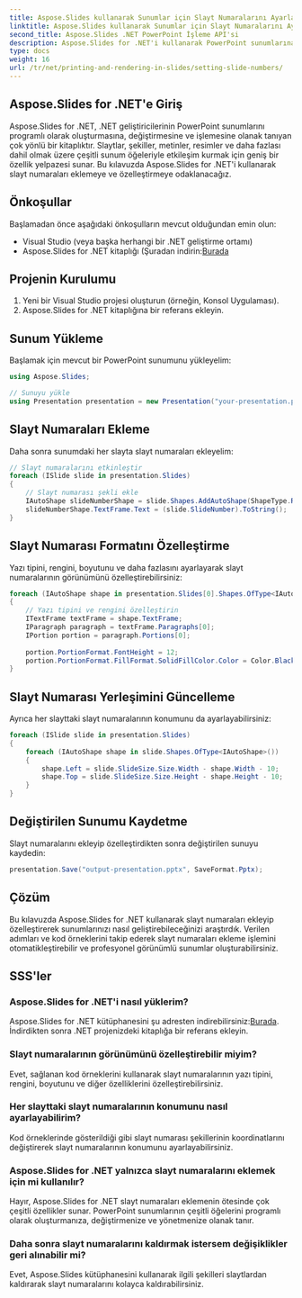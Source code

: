 ```yaml
---
title: Aspose.Slides kullanarak Sunumlar için Slayt Numaralarını Ayarlama
linktitle: Aspose.Slides kullanarak Sunumlar için Slayt Numaralarını Ayarlama
second_title: Aspose.Slides .NET PowerPoint İşleme API'si
description: Aspose.Slides for .NET'i kullanarak PowerPoint sunumlarına slayt numaralarını nasıl ekleyeceğinizi ve özelleştireceğinizi öğrenin. Bu adım adım kılavuz, projeyi ayarlamak, sunumu yüklemek, slayt numaraları eklemek, formatlarını özelleştirmek ve yerleşimlerini ayarlamak için kaynak kodu örnekleri sağlar.
type: docs
weight: 16
url: /tr/net/printing-and-rendering-in-slides/setting-slide-numbers/
---
```


## Aspose.Slides for .NET'e Giriş

Aspose.Slides for .NET, .NET geliştiricilerinin PowerPoint sunumlarını programlı olarak oluşturmasına, değiştirmesine ve işlemesine olanak tanıyan çok yönlü bir kitaplıktır. Slaytlar, şekiller, metinler, resimler ve daha fazlası dahil olmak üzere çeşitli sunum öğeleriyle etkileşim kurmak için geniş bir özellik yelpazesi sunar. Bu kılavuzda Aspose.Slides for .NET'i kullanarak slayt numaraları eklemeye ve özelleştirmeye odaklanacağız.

## Önkoşullar

Başlamadan önce aşağıdaki önkoşulların mevcut olduğundan emin olun:

- Visual Studio (veya başka herhangi bir .NET geliştirme ortamı)
-  Aspose.Slides for .NET kitaplığı (Şuradan indirin:[Burada](https://releases.aspose.com/slides/net/)

## Projenin Kurulumu

1. Yeni bir Visual Studio projesi oluşturun (örneğin, Konsol Uygulaması).
2. Aspose.Slides for .NET kitaplığına bir referans ekleyin.

## Sunum Yükleme

Başlamak için mevcut bir PowerPoint sunumunu yükleyelim:

```csharp
using Aspose.Slides;

// Sunuyu yükle
using Presentation presentation = new Presentation("your-presentation.pptx");
```

## Slayt Numaraları Ekleme

Daha sonra sunumdaki her slayta slayt numaraları ekleyelim:

```csharp
// Slayt numaralarını etkinleştir
foreach (ISlide slide in presentation.Slides)
{
    // Slayt numarası şekli ekle
    IAutoShape slideNumberShape = slide.Shapes.AddAutoShape(ShapeType.Rectangle, 10, 10, 50, 20);
    slideNumberShape.TextFrame.Text = (slide.SlideNumber).ToString();
}
```

## Slayt Numarası Formatını Özelleştirme

Yazı tipini, rengini, boyutunu ve daha fazlasını ayarlayarak slayt numaralarının görünümünü özelleştirebilirsiniz:

```csharp
foreach (IAutoShape shape in presentation.Slides[0].Shapes.OfType<IAutoShape>())
{
    // Yazı tipini ve rengini özelleştirin
    ITextFrame textFrame = shape.TextFrame;
    IParagraph paragraph = textFrame.Paragraphs[0];
    IPortion portion = paragraph.Portions[0];
    
    portion.PortionFormat.FontHeight = 12;
    portion.PortionFormat.FillFormat.SolidFillColor.Color = Color.Black;
}
```

## Slayt Numarası Yerleşimini Güncelleme

Ayrıca her slayttaki slayt numaralarının konumunu da ayarlayabilirsiniz:

```csharp
foreach (ISlide slide in presentation.Slides)
{
    foreach (IAutoShape shape in slide.Shapes.OfType<IAutoShape>())
    {
        shape.Left = slide.SlideSize.Size.Width - shape.Width - 10;
        shape.Top = slide.SlideSize.Size.Height - shape.Height - 10;
    }
}
```

## Değiştirilen Sunumu Kaydetme

Slayt numaralarını ekleyip özelleştirdikten sonra değiştirilen sunuyu kaydedin:

```csharp
presentation.Save("output-presentation.pptx", SaveFormat.Pptx);
```

## Çözüm

Bu kılavuzda Aspose.Slides for .NET kullanarak slayt numaraları ekleyip özelleştirerek sunumlarınızı nasıl geliştirebileceğinizi araştırdık. Verilen adımları ve kod örneklerini takip ederek slayt numaraları ekleme işlemini otomatikleştirebilir ve profesyonel görünümlü sunumlar oluşturabilirsiniz.

## SSS'ler

### Aspose.Slides for .NET'i nasıl yüklerim?

 Aspose.Slides for .NET kütüphanesini şu adresten indirebilirsiniz:[Burada](https://releases.aspose.com/slides/net/). İndirdikten sonra .NET projenizdeki kitaplığa bir referans ekleyin.

### Slayt numaralarının görünümünü özelleştirebilir miyim?

Evet, sağlanan kod örneklerini kullanarak slayt numaralarının yazı tipini, rengini, boyutunu ve diğer özelliklerini özelleştirebilirsiniz.

### Her slayttaki slayt numaralarının konumunu nasıl ayarlayabilirim?

Kod örneklerinde gösterildiği gibi slayt numarası şekillerinin koordinatlarını değiştirerek slayt numaralarının konumunu ayarlayabilirsiniz.

### Aspose.Slides for .NET yalnızca slayt numaralarını eklemek için mi kullanılır?

Hayır, Aspose.Slides for .NET slayt numaraları eklemenin ötesinde çok çeşitli özellikler sunar. PowerPoint sunumlarının çeşitli öğelerini programlı olarak oluşturmanıza, değiştirmenize ve yönetmenize olanak tanır.

### Daha sonra slayt numaralarını kaldırmak istersem değişiklikler geri alınabilir mi?

Evet, Aspose.Slides kütüphanesini kullanarak ilgili şekilleri slaytlardan kaldırarak slayt numaralarını kolayca kaldırabilirsiniz.